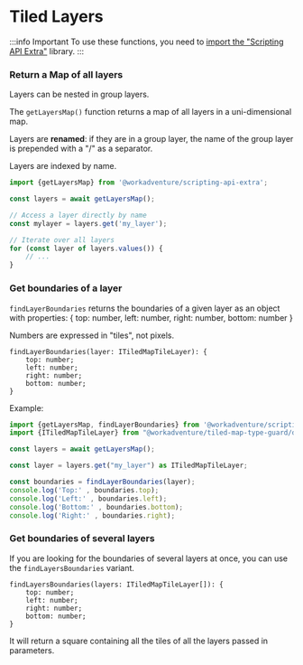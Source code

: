 # Tiled Layers

:::info Important
To use these functions, you need to [import the "Scripting API Extra"](index.md#importing-the-utility-functions) library.
:::

### Return a Map of all layers

Layers can be nested in group layers.

The `getLayersMap()` function returns a map of all layers in a uni-dimensional map.

Layers are **renamed**: if they are in a group layer, the name of the group layer is prepended with a "/" as a separator.

Layers are indexed by name.

```typescript
import {getLayersMap} from '@workadventure/scripting-api-extra';

const layers = await getLayersMap();

// Access a layer directly by name
const mylayer = layers.get('my_layer');

// Iterate over all layers
for (const layer of layers.values()) {
    // ...
}
```

### Get boundaries of a layer

`findLayerBoundaries` returns the boundaries of a given layer as an object with properties: { top: number, left: number, right: number, bottom: number }

Numbers are expressed in "tiles", not pixels.

```
findLayerBoundaries(layer: ITiledMapTileLayer): {
    top: number;
    left: number;
    right: number;
    bottom: number;
}
```

Example:

```typescript
import {getLayersMap, findLayerBoundaries} from '@workadventure/scripting-api-extra';
import {ITiledMapTileLayer} from "@workadventure/tiled-map-type-guard/dist/ITiledMapTileLayer";

const layers = await getLayersMap();

const layer = layers.get("my_layer") as ITiledMapTileLayer;

const boundaries = findLayerBoundaries(layer);
console.log('Top:' , boundaries.top);
console.log('Left:' , boundaries.left);
console.log('Bottom:' , boundaries.bottom);
console.log('Right:' , boundaries.right);
```

### Get boundaries of several layers

If you are looking for the boundaries of several layers at once, you can use the `findLayersBoundaries` variant.

```
findLayersBoundaries(layers: ITiledMapTileLayer[]): {
    top: number;
    left: number;
    right: number;
    bottom: number;
}
```

It will return a square containing all the tiles of all the layers passed in parameters.

